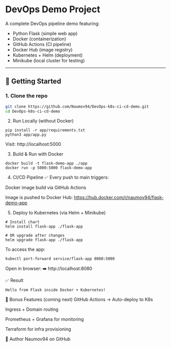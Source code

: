 # DevOps Demo Project

A complete DevOps pipeline demo featuring:

- Python Flask (simple web app)
- Docker (containerization)
- GitHub Actions (CI pipeline)
- Docker Hub (image registry)
- Kubernetes + Helm (deployment)
- Minikube (local cluster for testing)

---

## 🚀 Getting Started

### 1. Clone the repo

```bash
git clone https://github.com/Naumov94/DevOps-k8s-ci-cd-demo.git
cd DevOps-k8s-ci-cd-demo
```

2. Run Locally (without Docker)
```
pip install -r app/requirements.txt
python3 app/app.py
```
Visit: http://localhost:5000

3. Build & Run with Docker
 ```
 docker build -t flask-demo-app ./app
 docker run -p 5000:5000 flask-demo-app
 ```

4. CI/CD Pipeline
✅ Every push to main triggers:

Docker image build via GitHub Actions

Image is pushed to Docker Hub:
https://hub.docker.com/r/naumov94/flask-demo-app


5. Deploy to Kubernetes (via Helm + Minikube)
```
# Install chart
helm install flask-app ./flask-app

# OR upgrade after changes
helm upgrade flask-app ./flask-app
```
To access the app:
```
kubectl port-forward service/flask-app 8080:5000
```
Open in browser:
➡️ http://localhost:8080

✅ Result
```
Hello from Flask inside Docker + Kubernetes!
```

📌 Bonus Features (coming next)
 GitHub Actions → Auto-deploy to K8s

 Ingress + Domain routing

 Prometheus + Grafana for monitoring

 Terraform for infra provisioning


 🤝 Author
Naumov94 on GitHub












